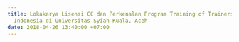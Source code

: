 ```yaml
---
title: Lokakarya Lisensi CC dan Perkenalan Program Training of Trainers Creative Commons
  Indonesia di Universitas Syiah Kuala, Aceh
date: 2018-04-26 13:40:00 +07:00
---
```


